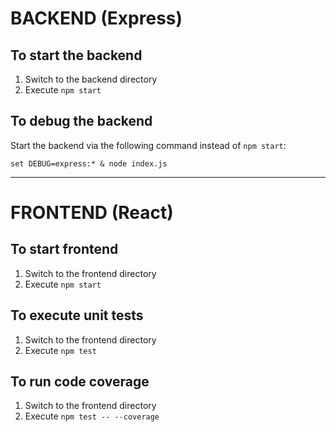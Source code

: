 # BACKEND (Express)
## To start the backend

1. Switch to the backend directory
2. Execute `npm start`

## To debug the backend

Start the backend via the following command instead of `npm start`:

`set DEBUG=express:* & node index.js`

---

# FRONTEND (React)
## To start frontend
1. Switch to the frontend directory
2. Execute `npm start`

## To execute unit tests
1. Switch to the frontend directory
2. Execute `npm test`

## To run code coverage
1. Switch to the frontend directory
2. Execute `npm test -- --coverage`